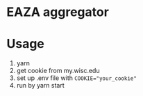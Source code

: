 # EAZA aggregator

# Usage

1. yarn
2. get cookie from my.wisc.edu
3. set up .env file with `COOKIE="your_cookie"`
4. run by yarn start

